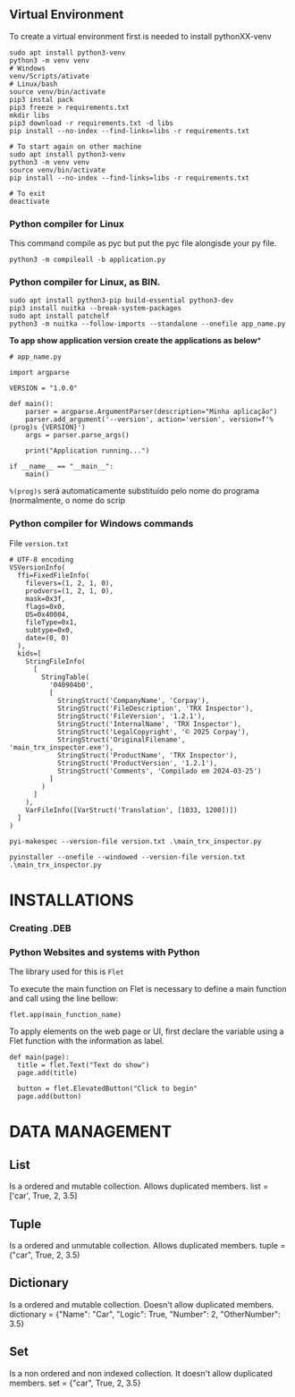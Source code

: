 ## Virtual Environment

To create a virtual environment first is needed to install pythonXX-venv

````
sudo apt install python3-venv
python3 -m venv venv
# Windows
venv/Scripts/ativate
# Linux/bash
source venv/bin/activate
pip3 instal pack
pip3 freeze > requirements.txt
mkdir libs
pip3 download -r requirements.txt -d libs
pip install --no-index --find-links=libs -r requirements.txt

# To start again on other machine
sudo apt install python3-venv
python3 -m venv venv
source venv/bin/activate
pip install --no-index --find-links=libs -r requirements.txt

# To exit
deactivate
````

### Python compiler for Linux

This command compile as pyc but put the pyc file alongisde your py file.
 ````
python3 -m compileall -b application.py
````

### Python compiler for Linux, as BIN.

````
sudo apt install python3-pip build-essential python3-dev
pip3 install nuitka --break-system-packages
sudo apt install patchelf
python3 -m nuitka --follow-imports --standalone --onefile app_name.py
````

**To app show application version create the applications as below***

````
# app_name.py

import argparse

VERSION = "1.0.0"

def main():
    parser = argparse.ArgumentParser(description="Minha aplicação")
    parser.add_argument('--version', action='version', version=f'%(prog)s {VERSION}')
    args = parser.parse_args()

    print("Application running...")

if __name__ == "__main__":
    main()
````
`%(prog)s` será automaticamente substituído pelo nome do programa (normalmente, o nome do scrip

### Python compiler for Windows commands

File `version.txt`
````
# UTF-8 encoding
VSVersionInfo(
  ffi=FixedFileInfo(
    filevers=(1, 2, 1, 0),
    prodvers=(1, 2, 1, 0),
    mask=0x3f,
    flags=0x0,
    OS=0x40004,
    fileType=0x1,
    subtype=0x0,
    date=(0, 0)
  ),
  kids=[
    StringFileInfo(
      [
        StringTable(
          '040904b0',
          [
            StringStruct('CompanyName', 'Corpay'),
            StringStruct('FileDescription', 'TRX Inspector'),
            StringStruct('FileVersion', '1.2.1'),
            StringStruct('InternalName', 'TRX Inspector'),
            StringStruct('LegalCopyright', '© 2025 Corpay'),
            StringStruct('OriginalFilename', 'main_trx_inspector.exe'),
            StringStruct('ProductName', 'TRX Inspector'),
            StringStruct('ProductVersion', '1.2.1'),
            StringStruct('Comments', 'Compilado em 2024-03-25')
          ]
        )
      ]
    ),
    VarFileInfo([VarStruct('Translation', [1033, 1200])])
  ]
)
````


````
pyi-makespec --version-file version.txt .\main_trx_inspector.py
````
````
pyinstaller --onefile --windowed --version-file version.txt .\main_trx_inspector.py
````

# INSTALLATIONS

### Creating .DEB



### Python Websites and systems with Python

The library used for this is `Flet`

To execute the main function on Flet is necessary to define a main function and call using the line bellow:

````
flet.app(main_function_name)

````

To apply elements on the web page or UI, first declare the variable using a Flet function with the information as label.

````
def main(page):
  title = flet.Text("Text do show")
  page.add(title)

  button = flet.ElevatedButton("Click to begin"
  page.add(button)
````

# DATA MANAGEMENT

## List 
Is a ordered and mutable collection. Allows duplicated members.
list = ['car', True, 2, 3.5]

## Tuple
Is a ordered and unmutable collection. Allows duplicated members.
tuple = ("car", True, 2, 3.5)

## Dictionary
Is a ordered and mutable collection. Doesn't allow duplicated members.
dictionary = {"Name": "Car", "Logic": True, "Number": 2, "OtherNumber": 3.5}

## Set
Is a non ordered and non indexed collection. It doesn't allow duplicated members.
set = {"car", True, 2, 3.5}
